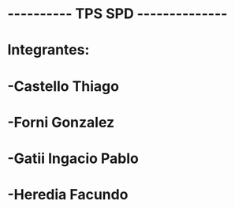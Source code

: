 # ---------- TPS SPD --------------


# Integrantes:
#  -Castello Thiago
#  -Forni Gonzalez
#  -Gatii Ingacio Pablo
#  -Heredia Facundo
